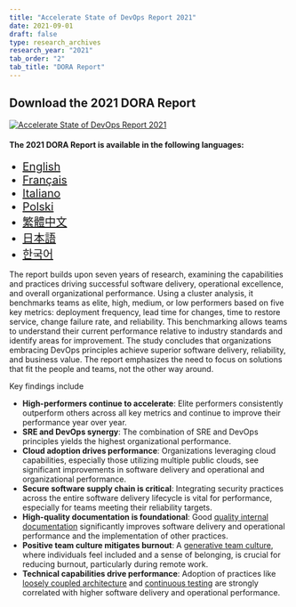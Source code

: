 ```yaml
---
title: "Accelerate State of DevOps Report 2021"
date: 2021-09-01
draft: false
type: research_archives
research_year: "2021"
tab_order: "2"
tab_title: "DORA Report"
---
```

## Download the 2021 DORA Report

<grid class="border_none" style="margin-top:1rem;">
<item>

[![Accelerate State of DevOps Report 2021](2021-dora-accelerate-state-of-devops-report.png)](2021-dora-accelerate-state-of-devops-report.pdf)

</item>
<item>

#### The 2021 DORA Report is available in the following languages:

<ul>
    <li style="font-size:1.25rem;"><a href="2021-dora-accelerate-state-of-devops-report.pdf" target="_blank">English</a></li>
    <li style="font-size:1.25rem;"><a href="2021-dora-accelerate-state-of-devops-report-fr.pdf" target="_blank">Français</a></li>
    <li style="font-size:1.25rem;"><a href="2021-dora-accelerate-state-of-devops-report-it.pdf" target="_blank">Italiano</a></li>
    <li style="font-size:1.25rem;"><a href="2021-dora-accelerate-state-of-devops-report-pl.pdf" target="_blank">Polski</a></li>
    <li style="font-size:1.25rem;"><a href="2021-dora-accelerate-state-of-devops-report-zh-tw.pdf" target="_blank">繁體中文</a></li>
    <li style="font-size:1.25rem;"><a href="2021-dora-accelerate-state-of-devops-report-ja.pdf" target="_blank">日本語</a></li>
    <li style="font-size:1.25rem;"><a href="2021-dora-accelerate-state-of-devops-report-ko.pdf" target="_blank">한국어</a></li>
</ul>

</item>
</grid>

The report builds upon seven years of research, examining the capabilities and practices driving successful software delivery, operational excellence, and overall organizational performance. Using a cluster analysis, it benchmarks teams as elite, high, medium, or low performers based on five key metrics: deployment frequency, lead time for changes, time to restore service, change failure rate, and reliability. This benchmarking allows teams to understand their current performance relative to industry standards and identify areas for improvement.
The study concludes that organizations embracing DevOps principles achieve superior software delivery, reliability, and business value. The report emphasizes the need to focus on solutions that fit the people and teams, not the other way around.

Key findings include

* **High-performers continue to accelerate**: Elite performers consistently outperform others across all key metrics and continue to improve their performance year over year.
* **SRE and DevOps synergy**: The combination of SRE and DevOps principles yields the highest organizational performance.
* **Cloud adoption drives performance**: Organizations leveraging cloud capabilities, especially those utilizing multiple public clouds, see significant improvements in software delivery and operational and organizational performance.
* **Secure software supply chain is critical**: Integrating security practices across the entire software delivery lifecycle is vital for performance, especially for teams meeting their reliability targets.
* **High-quality documentation is foundational**: Good [quality internal documentation](/capabilities/documentation-quality/) significantly improves software delivery and operational performance and the implementation of other practices.
* **Positive team culture mitigates burnout**: A [generative team culture](/capabilities/generative-organizational-culture/), where individuals feel included and a sense of belonging, is crucial for reducing burnout, particularly during remote work.
* **Technical capabilities drive performance**: Adoption of practices like [loosely coupled architecture](/capabilities/loosely-coupled-teams/) and [continuous testing](/capabilities/test-automation/) are strongly correlated with higher software delivery and operational performance.
